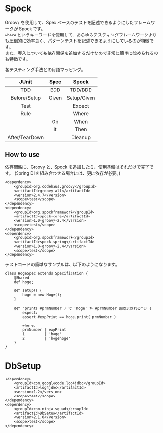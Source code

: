# Spock

Groovy を使用して、Spec ベースのテストを記述できるようにしたフレームワークが Spock です。  
`where` というキーワードを使用して、あらゆるテスティングフレームワークよりも圧倒的に効率良く、パターンテストを記述できるようにしているのが特徴です。  
また、導入についても依存関係を追加するだけなので非常に簡単に始められるのも特徴です。  

各テスティング手法との用語マッピング。

| JUnit          | Spec  | Spock       |
|:--------------:|:-----:|:-----------:|
| TDD            | BDD   | TDD/BDD     |
| Before/Setup   | Given | Setup/Given |
| Test           |       | Expect      |
| Rule           |       | Where       |
|                | On    | When        |
|                | It    | Then        |
| After/TearDown |       | Cleanup     |

## How to use

依存関係に、Groovy と、Spock を追加したら、使用準備はそれだけで完了です。
(Spring DI を組み合わせる場合には、更に依存が必要。)

```
<dependency>
    <groupId>org.codehaus.groovy</groupId>
    <artifactId>groovy-all</artifactId>
    <version>2.4.7</version>
    <scope>test</scope>
</dependency>
<dependency>
    <groupId>org.spockframework</groupId>
    <artifactId>spock-core</artifactId>
    <version>1.0-groovy-2.4</version>
    <scope>test</scope>
</dependency>
<dependency>
    <groupId>org.spockframework</groupId>
    <artifactId>spock-spring</artifactId>
    <version>1.0-groovy-2.4</version>
    <scope>test</scope>
</dependency>
```

テストコードの簡単なサンプルは、以下のようになります。

```
class HogeSpec extends Specification {
    @Shared
    def hoge;

    def setup() {
        hoge = new Hoge();
    }
    
    def "print( #prmNumber ) で 'hoge' が #prmNumber 回表示される"() {
        expect:
        assert #expPrint == hoge.print( prmNumber )
        
        where:
        prmNumber | expPrint
        1         | 'hoge'
        2         | 'hogehoge'
    }
}
```


# DbSetup

```
<dependency>
    <groupId>com.googlecode.log4jdbc</groupId>
    <artifactId>log4jdbc</artifactId>
    <version>1.2</version>
    <scope>test</scope>
</dependency>
<dependency>
    <groupId>com.ninja-squad</groupId>
    <artifactId>DbSetup</artifactId>
    <version>2.1.0</version>
    <scope>test</scope>
</dependency>
```
